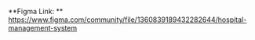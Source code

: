 **Figma Link: **
https://www.figma.com/community/file/1360839189432282644/hospital-management-system
